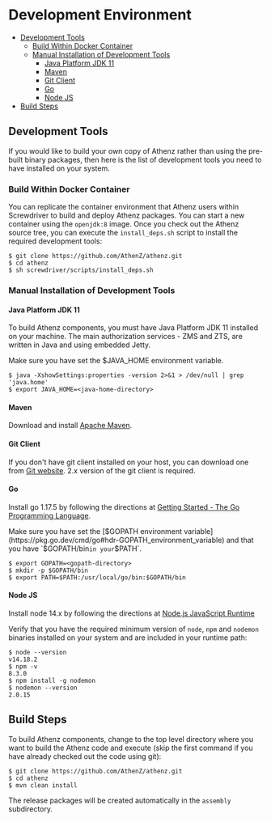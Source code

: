 # Development Environment

* [Development Tools](#development-tools)
  * [Build Within Docker Container](#build-within-docker-container)
  * [Manual Installation of Development Tools](#manual-installation-of-development-tools)
      * [Java Platform JDK 11](#java-platform-jdk-11)
      * [Maven](#maven)
      * [Git Client](#git-client)
      * [Go](#go)
      * [Node JS](#node-js)
* [Build Steps](#build-steps)

## Development Tools

If you would like to build your own copy of Athenz rather than
using the pre-built binary packages, then here is the list of
development tools you need to have installed on your system.

### Build Within Docker Container

You can replicate the container environment that Athenz users within
Screwdriver to build and deploy Athenz packages. You can start a new
container using the `openjdk:8` image. Once you check out the Athenz
source tree, you can execute the `install_deps.sh` script
to install the required development tools:

```shell
$ git clone https://github.com/AthenZ/athenz.git
$ cd athenz
$ sh screwdriver/scripts/install_deps.sh
```

### Manual Installation of Development Tools

#### Java Platform JDK 11

To build Athenz components, you must have Java Platform JDK 11 installed
on your machine. The main authorization services - ZMS and ZTS, are
written in Java and using embedded Jetty.

Make sure you have set the $JAVA_HOME environment variable.

```shell
$ java -XshowSettings:properties -version 2>&1 > /dev/null | grep 'java.home'
$ export JAVA_HOME=<java-home-directory>
````

#### Maven

Download and install [Apache Maven](http://maven.apache.org/download.cgi).

#### Git Client

If you don't have git client installed on your host, you can download
one from [Git website](https://git-scm.com/downloads). 2.x version of
the git client is required.

#### Go

Install go 1.17.5 by following the directions at
[Getting Started - The Go Programming Language](https://golang.org/doc/install).

Make sure you have set the [$GOPATH environment variable](https://pkg.go.dev/cmd/go#hdr-GOPATH_environment_variable)
and that you have `$GOPATH/bin` in your `$PATH`.

```shell
$ export GOPATH=<gopath-directory>
$ mkdir -p $GOPATH/bin
$ export PATH=$PATH:/usr/local/go/bin:$GOPATH/bin
````

#### Node JS

Install node 14.x by following the directions at
[Node.js JavaScript Runtime](https://nodejs.org/en/)

Verify that you have the required minimum version of `node`,
`npm` and `nodemon` binaries installed on your system and are included
in your runtime path:

```shell
$ node --version
v14.18.2
$ npm -v
8.3.0
$ npm install -g nodemon
$ nodemon --version
2.0.15
```

## Build Steps

To build Athenz components, change to the top level directory where
you want to build the Athenz code and execute (skip the first command
if you have already checked out the code using git):

```shell
$ git clone https://github.com/AthenZ/athenz.git
$ cd athenz
$ mvn clean install
```

The release packages will be created automatically in the `assembly`
subdirectory.
